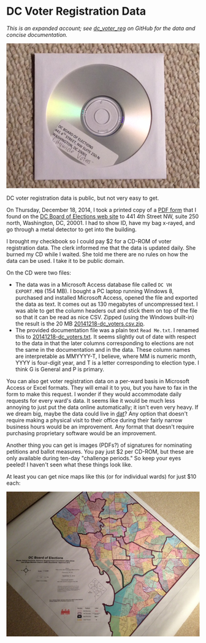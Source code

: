# DC Voter Registration Data

*This is an expanded account; see [dc_voter_reg](https://github.com/ajschumacher/dc_voter_reg) on GitHub for the data and concise documentation.*

![](cd.jpg)

DC voter registration data is public, but not very easy to get.

On Thursday, December 18, 2014, I took a printed copy of a [PDF form](http://www.dcboee.org/pdf_files/Data_Request_Form.pdf) that I found on the [DC Board of Elections web site](http://www.dcboee.org/) to 441 4th Street NW, suite 250 north, Washington, DC, 20001. I had to show ID, have my bag x-rayed, and go through a metal detector to get into the building.

I brought my checkbook so I could pay $2 for a CD-ROM of voter registration data. The clerk informed me that the data is updated daily. She burned my CD while I waited. She told me there are no rules on how the data can be used. I take it to be public domain.

On the CD were two files:

 * The data was in a Microsoft Access database file called `DC VH EXPORT.MDB` (154 MB). I bought a PC laptop running Windows 8, purchased and installed Microsoft Access, opened the file and exported the data as text. It comes out as 130 megabytes of uncompressed text. I was able to get the column headers out and stick them on top of the file so that it can be read as nice CSV. Zipped (using the Windows built-in) the result is the 20 MB [20141218-dc_voters.csv.zip](https://github.com/ajschumacher/dc_voter_reg/blob/master/20141218-dc_voters.csv.zip).
 * The provided documentation file was a plain text `Read Me.txt`. I renamed this to [20141218-dc_voters.txt](https://github.com/ajschumacher/dc_voter_reg/blob/master/20141218-dc_voters.txt). It seems slightly out of date with respect to the data in that the later columns corresponding to elections are not the same in the documentation and in the data. These column names are interpretable as MMYYYY-T, I believe, where MM is numeric month, YYYY is four-digit year, and T is a letter corresponding to election type. I think G is General and P is primary.

You can also get voter registration data on a per-ward basis in Microsoft Access or Excel formats. They will email it to you, but you have to fax in the form to make this request. I wonder if they would accommodate daily requests for every ward's data. It seems like it would be much less annoying to just put the data online automatically; it isn't even very heavy. If we dream big, maybe the data could live in [dat](http://dat-data.com/)? Any option that doesn't require making a physical visit to their office during their fairly narrow business hours would be an improvement. Any format that doesn't require purchasing proprietary software would be an improvement.

Another thing you can get is images (PDFs?) of signatures for nominating petitions and ballot measures. You pay just $2 per CD-ROM, but these are only available during ten-day "challenge periods." So keep your eyes peeled! I haven't seen what these things look like.

At least you can get nice maps like this (or for individual wards) for just $10 each:

![](map.jpg)
